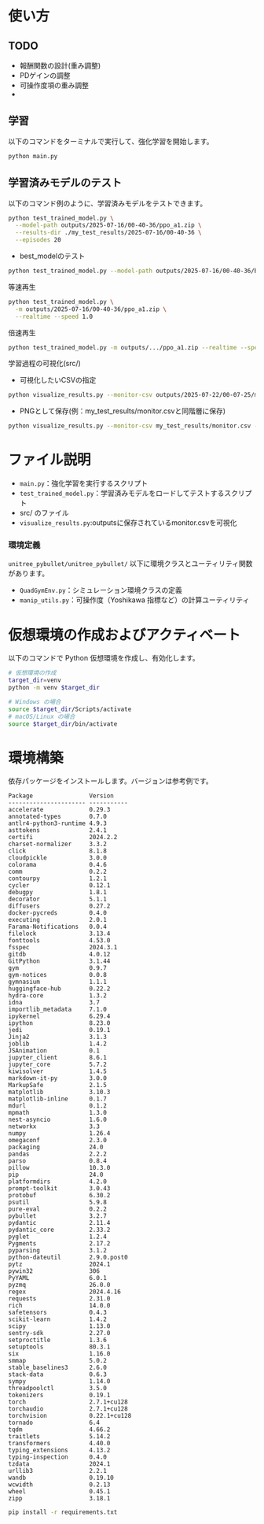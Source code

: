 # 使い方

## TODO
* 報酬関数の設計(重み調整)
* PDゲインの調整
* 可操作度項の重み調整
* 

## 学習

以下のコマンドをターミナルで実行して、強化学習を開始します。

```bash
python main.py
```

## 学習済みモデルのテスト

以下のコマンド例のように、学習済みモデルをテストできます。

```bash
python test_trained_model.py \
  --model-path outputs/2025-07-16/00-40-36/ppo_a1.zip \
  --results-dir ./my_test_results/2025-07-16/00-40-36 \
  --episodes 20
```
* best_modelのテスト
```bash
python test_trained_model.py --model-path outputs/2025-07-16/00-40-36/best_model.zip --results-dir ./my_test_results/2025-07-16/00-40-36 --episodes 20
```

等速再生
```bash
python test_trained_model.py \
  -m outputs/2025-07-16/00-40-36/ppo_a1.zip \
  --realtime --speed 1.0
```
倍速再生
```bash
python test_trained_model.py -m outputs/.../ppo_a1.zip --realtime --speed 2.0
```

学習過程の可視化(src/)
* 可視化したいCSVの指定
```bash
python visualize_results.py --monitor-csv outputs/2025-07-22/00-07-25/monitor.csv
```
* PNGとして保存(例：my_test_results/monitor.csvと同階層に保存)
```bash
python visualize_results.py --monitor-csv my_test_results/monitor.csv --save-png
```


# ファイル説明

* `main.py`：強化学習を実行するスクリプト
* `test_trained_model.py`：学習済みモデルをロードしてテストするスクリプト
* src/ のファイル
* `visualize_results.py`:outputsに保存されているmonitor.csvを可視化

### 環境定義

`unitree_pybullet/unitree_pybullet/` 以下に環境クラスとユーティリティ関数があります。

* `QuadGymEnv.py`：シミュレーション環境クラスの定義
* `manip_utils.py`：可操作度（Yoshikawa 指標など）の計算ユーティリティ

# 仮想環境の作成およびアクティベート

以下のコマンドで Python 仮想環境を作成し、有効化します。

```bash
# 仮想環境の作成
target_dir=venv
python -m venv $target_dir

# Windows の場合
source $target_dir/Scripts/activate
# macOS/Linux の場合
source $target_dir/bin/activate
```

# 環境構築

依存パッケージをインストールします。バージョンは参考例です。

```text
Package                Version
---------------------- -----------
accelerate             0.29.3
annotated-types        0.7.0
antlr4-python3-runtime 4.9.3
asttokens              2.4.1
certifi                2024.2.2
charset-normalizer     3.3.2
click                  8.1.8
cloudpickle            3.0.0
colorama               0.4.6
comm                   0.2.2
contourpy              1.2.1
cycler                 0.12.1
debugpy                1.8.1
decorator              5.1.1
diffusers              0.27.2
docker-pycreds         0.4.0
executing              2.0.1
Farama-Notifications   0.0.4
filelock               3.13.4
fonttools              4.53.0
fsspec                 2024.3.1
gitdb                  4.0.12
GitPython              3.1.44
gym                    0.9.7
gym-notices            0.0.8
gymnasium              1.1.1
huggingface-hub        0.22.2
hydra-core             1.3.2
idna                   3.7
importlib_metadata     7.1.0
ipykernel              6.29.4
ipython                8.23.0
jedi                   0.19.1
Jinja2                 3.1.3
joblib                 1.4.2
JSAnimation            0.1
jupyter_client         8.6.1
jupyter_core           5.7.2
kiwisolver             1.4.5
markdown-it-py         3.0.0
MarkupSafe             2.1.5
matplotlib             3.10.3
matplotlib-inline      0.1.7
mdurl                  0.1.2
mpmath                 1.3.0
nest-asyncio           1.6.0
networkx               3.3
numpy                  1.26.4
omegaconf              2.3.0
packaging              24.0
pandas                 2.2.2
parso                  0.8.4
pillow                 10.3.0
pip                    24.0
platformdirs           4.2.0
prompt-toolkit         3.0.43
protobuf               6.30.2
psutil                 5.9.8
pure-eval              0.2.2
pybullet               3.2.7
pydantic               2.11.4
pydantic_core          2.33.2
pyglet                 1.2.4
Pygments               2.17.2
pyparsing              3.1.2
python-dateutil        2.9.0.post0
pytz                   2024.1
pywin32                306
PyYAML                 6.0.1
pyzmq                  26.0.0
regex                  2024.4.16
requests               2.31.0
rich                   14.0.0
safetensors            0.4.3
scikit-learn           1.4.2
scipy                  1.13.0
sentry-sdk             2.27.0
setproctitle           1.3.6
setuptools             80.3.1
six                    1.16.0
smmap                  5.0.2
stable_baselines3      2.6.0
stack-data             0.6.3
sympy                  1.14.0
threadpoolctl          3.5.0
tokenizers             0.19.1
torch                  2.7.1+cu128
torchaudio             2.7.1+cu128
torchvision            0.22.1+cu128
tornado                6.4
tqdm                   4.66.2
traitlets              5.14.2
transformers           4.40.0
typing_extensions      4.13.2
typing-inspection      0.4.0
tzdata                 2024.1
urllib3                2.2.1
wandb                  0.19.10
wcwidth                0.2.13
wheel                  0.45.1
zipp                   3.18.1
```

```bash
pip install -r requirements.txt
```

